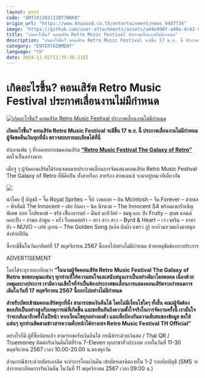 ```yaml
---
layout: post
code: "ART2411021128T7W8K0"
origin_url: "https://www.khaosod.co.th/entertainment/news_9487736"
image: "https://github.com/user-attachments/assets/ad4e490f-a40a-4c02-997d-f70e9ab3955f"
title: "เกิดอะไรขึ้น? คอนเสิร์ต Retro Music Festival ประกาศเลื่อนงานไม่มีกำหนด"
description: "เกิดอะไรขึ้น? คอนเสิร์ต Retro Music Festival จะมีขึ้น 17 พ.ย. นี้ ประกาศเลื่อนงานไม่มีกำหนด ผู้จัดขอคืนเงินทุกที่นั่ง ตรวจสอบรายละเอียดได้ที่นี่"
category: "ENTERTAINMENT"
language: "th"
date: 2024-11-02T11:35:36.215Z
---
```


# เกิดอะไรขึ้น? คอนเสิร์ต Retro Music Festival ประกาศเลื่อนงานไม่มีกำหนด

[![เกิดอะไรขึ้น? คอนเสิร์ต Retro Music Festival ประกาศเลื่อนงานไม่มีกำหนด](https://www.khaosod.co.th/wpapp/uploads/2024/11/Retro-Music-Festival-021167-9.jpg "เกิดอะไรขึ้น? คอนเสิร์ต Retro Music Festival ประกาศเลื่อนงานไม่มีกำหนด")](https://www.khaosod.co.th/wpapp/uploads/2024/11/Retro-Music-Festival-021167-9.jpg)

**เกิดอะไรขึ้น? คอนเสิร์ต Retro Music Festival จะมีขึ้น 17 พ.ย. นี้ ประกาศเลื่อนงานไม่มีกำหนด ผู้จัดขอคืนเงินทุกที่นั่ง ตรวจสอบรายละเอียดได้ที่นี่**

ทำเอาแฟน ๆ ที่รอคอยการชมคอนเสิร์ต [**“Retro Music Festival The Galaxy of Retro”**](https://www.facebook.com/share/p/MQdLzWuMhwZc5i64/) ตกใจเป็นอย่างมาก

เมื่อจู่ ๆ ผู้จัดคอนเสิร์ตได้ร่อนจดหมายประกาศเลื่อนการจัดแสดงคอนเสิร์ต Retro Music Festival The Galaxy of Retro ที่มีศิลปิน ทั้งสายร็อก สายร้อง สายแดนซ์ จะมาอยู่บนเวทีเดียวกัน

[![](https://www.khaosod.co.th/wpapp/uploads/2024/11/Retro-Music-Festival-021167-10.jpg)](https://www.khaosod.co.th/wpapp/uploads/2024/11/Retro-Music-Festival-021167-10.jpg)

นำโดย ปุ๊ อัญชลี – จี๊ด Royal Sprites – จี๊ป วงพลอย – ต้น Mcintosh – จืด Forever – สายชล – พีรสันติ The Innocent – เต้ย อินคา – นิค นิรนาม – The Innocent S4 พร้อมแขกรับเชิญพิเศษ บอย โกสิยพงษ์ – ชรัส เฟื่องอารมย์ – มิ้นท์ มาลีวัลย์ – ชมพู และ ปิง Fruity – สุเมธ แอนด์ เดอะปั๋ง – อำพล ลำพูน – หรั่ง ร็อคเคสตร้า – สาว สาว สาว – Byrd & Heart – เจ เจตริน – ทาทา ยัง – NUVO – เท่ห์ อุเทน – The Golden Song (แอ๊ค ผิงผิง แพรว ภู) ยกก๊วนรวมแก๊งมาสนุกส่งท้ายปีกัน

ซึ่งจะมีขึ้นในวันอาทิตย์ที่ 17 พฤศจิกายน 2567 นี้ออกไปอย่างไม่มีกำหนด ด้วยเหตุขัดข้องบางประการ

ADVERTISEMENT

โดยได้ระบุรายละเอียดว่า **“ในนามผู้จัดคอนเสิร์ต Retro Music Festival The Galaxy of Retro ขอขอบคุณแฟนๆ ทุกท่านที่ให้ความสนใจและสนับสนุนเราเป็นอย่างดีมาโดยตลอด เนื่องด้วยเหตุผลบางประการ เรามีความเสียใจที่จำเป็นต้องประกาศขอเลื่อนการแสดงคอนเสิร์ตจากกำหนดการเดิมในวันที่ 17 พฤศจิกายน 2567 นี้ออกไปอย่างไม่มีกำหนด**

**สำหรับบัตรเข้าชมคอนเสิร์ตทุกที่นั่ง สามารถขอเงินคืนได้ โดยไม่มีเงื่อนไขใดๆ ทั้งสิ้น คณะผู้จัดต้องขออภัยเป็นอย่างสูงกับเหตุการณ์ที่เกิดขึ้น และขอยืนยันถึงความตั้งใจจริงในการจัดงานครั้งนี้ เรามั่นใจว่าจะกลับมาอีกครั้งในปีหน้า หากเงื่อนไขทุกอย่างลงตัว และเพื่อป้องกันความสับสนของข้อมูล ขอให้แฟนๆ ทุกท่านติดตามข่าวสารความคืบหน้าได้ทางเพจ Retro Music Festival TH Official”**

อย่างไรก็ดี ผู้ที่ซื้อบัตรแล้ว สามารถขอรับเงินคืนได้ กรณีชำระด้วยเงินสด / Thai QR / Truemoney ติดต่อรับเงินคืนได้ที่ร้าน 7-Eleven ทุกสาขาทั่วประเทศ ภายในวันที่ 11-30 พฤศจิกายน 2567 เวลา 10.00-20.00 น.ของทุกวัน

ส่วนกรณีชำระด้วยบัตรเครดิต จะทำการโอนเงินคืน เข้าบัตรเครดิตภายใน 1-2 รอบบิลบัญชี (SMS จะส่งรายละเอียดการรับเงินคืน ในวันที่ 11 พฤศจิกายน 2567 เวลา 09.00 น.)



